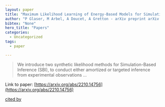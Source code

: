 ```yaml
---
layout: paper
title: "Maximum Likelihood Learning of Energy-Based Models for Simulation-Based Inference"
author: "P Glaser, M Arbel, A Doucet, A Gretton - arXiv preprint arXiv:2210.14756, 2022 - arxiv.org"
bibtex: "None"
hero_title: "Papers"
categories:
  - Uncategorized
tags:
  - paper

---
```

>We introduce two synthetic likelihood methods for Simulation-Based Inference (SBI), to conduct either amortized or targeted inference from experimental observations …

Link to paper: [https://arxiv.org/abs/2210.14756](https://arxiv.org/abs/2210.14756)

[cited by](https://scholar.google.com/scholar?cites=11264366275621914073&as_sdt=5,44&sciodt=0,44&hl=en&num=20)

